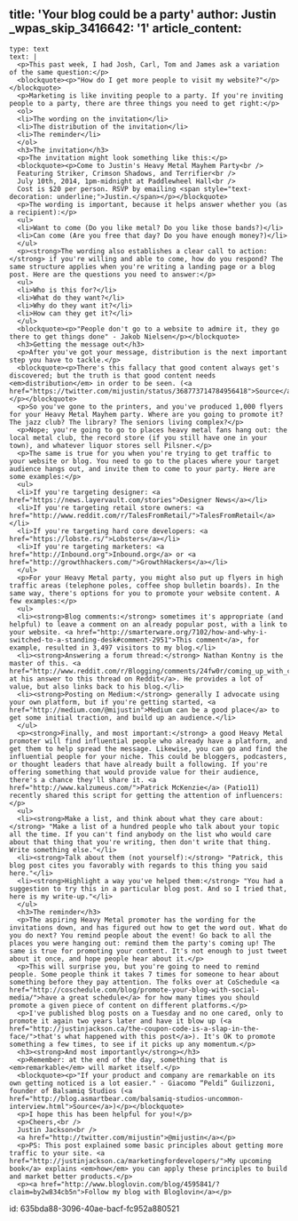 title: 'Your blog could be a party'
author: Justin
_wpas_skip_3416642: '1'
article_content:
  -
    type: text
    text: |
      <p>This past week, I had Josh, Carl, Tom and James ask a variation of the same question:</p>
      <blockquote><p>"How do I get more people to visit my website?"</p></blockquote>
      <p>Marketing is like inviting people to a party. If you're inviting people to a party, there are three things you need to get right:</p>
      <ol>
      <li>The wording on the invitation</li>
      <li>The distribution of the invitation</li>
      <li>The reminder</li>
      </ol>
      <h3>The invitation</h3>
      <p>The invitation might look something like this:</p>
      <blockquote><p>Come to Justin's Heavy Metal Mayhem Party<br />
      Featuring Striker, Crimson Shadows, and Terrifier<br />
      July 10th, 2014, 1pm-midnight at Paddlewheel Hall<br />
      Cost is $20 per person. RSVP by emailing <span style="text-decoration: underline;">Justin.</span></p></blockquote>
      <p>The wording is important, because it helps answer whether you (as a recipient):</p>
      <ul>
      <li>Want to come (Do you like metal? Do you like those bands?)</li>
      <li>Can come (Are you free that day? Do you have enough money?)</li>
      </ul>
      <p><strong>The wording also establishes a clear call to action:</strong> if you're willing and able to come, how do you respond? The same structure applies when you're writing a landing page or a blog post. Here are the questions you need to answer:</p>
      <ul>
      <li>Who is this for?</li>
      <li>What do they want?</li>
      <li>Why do they want it?</li>
      <li>How can they get it?</li>
      </ul>
      <blockquote><p>"People don't go to a website to admire it, they go there to get things done" - Jakob Nielsen</p></blockquote>
      <h3>Getting the message out</h3>
      <p>After you've got your message, distribution is the next important step you have to tackle.</p>
      <blockquote><p>There's this fallacy that good content always get's discovered; but the truth is that good content needs <em>distribution</em> in order to be seen. (<a href="https://twitter.com/mijustin/status/368773714784956418">Source</a>)</p></blockquote>
      <p>So you've gone to the printers, and you've produced 1,000 flyers for your Heavy Metal Mayhem party. Where are you going to promote it? The jazz club? The library? The seniors living complex?</p>
      <p>Nope; you're going to go to places heavy metal fans hang out: the local metal club, the record store (if you still have one in your town), and whatever liquor stores sell Pilsner.</p>
      <p>The same is true for you when you're trying to get traffic to your website or blog. You need to go to the places where your target audience hangs out, and invite them to come to your party. Here are some examples:</p>
      <ul>
      <li>If you're targeting designer: <a href="https://news.layervault.com/stories">Designer News</a></li>
      <li>If you're targeting retail store owners: <a href="http://www.reddit.com/r/TalesFromRetail/">TalesFromRetail</a></li>
      <li>If you're targeting hard core developers: <a href="https://lobste.rs/">Lobsters</a></li>
      <li>If you're targeting marketers: <a href="http://Inbound.org">Inbound.org</a> or <a href="http://growthhackers.com/">GrowthHackers</a></li>
      </ul>
      <p>For your Heavy Metal party, you might also put up flyers in high traffic areas (telephone poles, coffee shop bulletin boards). In the same way, there's options for you to promote your website content. A few examples:</p>
      <ul>
      <li><strong>Blog comments:</strong> sometimes it's appropriate (and helpful) to leave a comment on an already popular post, with a link to your website. <a href="http://smarterware.org/7102/how-and-why-i-switched-to-a-standing-desk#comment-2951">This comment</a>, for example, resulted in 3,497 visitors to my blog.</li>
      <li><strong>Answering a forum thread:</strong> Nathan Kontny is the master of this. <a href="http://www.reddit.com/r/Blogging/comments/24fw0r/coming_up_with_content_and_blog_post_ideas/ch70fmd">Look at his answer to this thread on Reddit</a>. He provides a lot of value, but also links back to his blog.</li>
      <li><strong>Posting on Medium:</strong> generally I advocate using your own platform, but if you're getting started, <a href="http://medium.com/@mijustin">Medium can be a good place</a> to get some initial traction, and build up an audience.</li>
      </ul>
      <p><strong>Finally, and most important:</strong> a good Heavy Metal promoter will find influential people who already have a platform, and get them to help spread the message. Likewise, you can go and find the influential people for your niche. This could be bloggers, podcasters, or thought leaders that have already built a following. If you're offering something that would provide value for their audience, there's a chance they'll share it. <a href="http://www.kalzumeus.com/">Patrick McKenzie</a> (Patio11) recently shared this script for getting the attention of influencers:</p>
      <ul>
      <li><strong>Make a list, and think about what they care about:</strong> "Make a list of a hundred people who talk about your topic all the time. If you can't find anybody on the list who would care about that thing that you're writing, then don't write that thing. Write something else."</li>
      <li><strong>Talk about them (not yourself):</strong> "Patrick, this blog post cites you favorably with regards to this thing you said here."</li>
      <li><strong>Highlight a way you've helped them:</strong> "You had a suggestion to try this in a particular blog post. And so I tried that, here is my write-up."</li>
      </ul>
      <h3>The reminder</h3>
      <p>The aspiring Heavy Metal promoter has the wording for the invitations down, and has figured out how to get the word out. What do you do next? You remind people about the event! Go back to all the places you were hanging out: remind them the party's coming up! The same is true for promoting your content. It's not enough to just tweet about it once, and hope people hear about it.</p>
      <p>This will surprise you, but you're going to need to remind people. Some people think it takes 7 times for someone to hear about something before they pay attention. The folks over at CoSchedule <a href="http://coschedule.com/blog/promote-your-blog-with-social-media/">have a great schedule</a> for how many times you should promote a given piece of content on different platforms.</p>
      <p>I've published blog posts on a Tuesday and no one cared, only to promote it again two years later and have it blow up (<a href="http://justinjackson.ca/the-coupon-code-is-a-slap-in-the-face/">that's what happened with this post</a>). It's OK to promote something a few times, to see if it picks up any momentum.</p>
      <h3><strong>And most importantly</strong></h3>
      <p>Remember: at the end of the day, something that is <em>remarkable</em> will market itself.</p>
      <blockquote><p>"If your product and company are remarkable on its own getting noticed is a lot easier." - Giacomo “Peldi” Guilizzoni, founder of Balsamiq Studios (<a href="http://blog.asmartbear.com/balsamiq-studios-uncommon-interview.html">Source</a>)</p></blockquote>
      <p>I hope this has been helpful for you!</p>
      <p>Cheers,<br />
      Justin Jackson<br />
      <a href="http://twitter.com/mijustin">@mijustin</a></p>
      <p>PS: This post explained some basic principles about getting more traffic to your site. <a href="http://justinjackson.ca/marketingfordevelopers/">My upcoming book</a> explains <em>how</em> you can apply these principles to build and market better products.</p>
      <p><a href="http://www.bloglovin.com/blog/4595841/?claim=by2w834cb5n">Follow my blog with Bloglovin</a></p>
      
id: 635bda88-3096-40ae-bacf-fc952a880521

